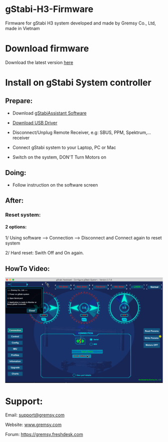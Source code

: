 # gStabi-H3-Firmware
Firmware for gStabi H3 system developed and made by Gremsy Co., Ltd, made in Vietnam

# Download firmware
Download the latest version [here](https://github.com/Gremsy/gStabi-H3-Firmware/releases)

# Install on gStabi System controller
## Prepare:
- Download [gStabiAssistant Software](https://github.com/Gremsy/gStabi-Software/releases)
- [Download USB Driver](https://www.silabs.com/products/mcu/Pages/USBtoUARTBridgeVCPDrivers.aspx)
- Disconnect/Unplug Remote Receiver, e.g: SBUS, PPM, Spektrum,... receiver

- Connect gStabi system to your Laptop, PC or Mac
- Switch on the system, DON'T Turn Motors on

## Doing:
 - Follow instruction on the software screen

## After:
### Reset system:
#### 2 options:
1/ Using software --> Connection --> Disconnect and Connect again to reset system

2/ Hard reset: Swith Off and On again.

## HowTo Video:
![Walkthrough Video](UpgradeFirmwareWalkthrough.gif)

# Support:
Email: support@gremsy.com

Website: www.gremsy.com

Forum: https://gremsy.freshdesk.com




